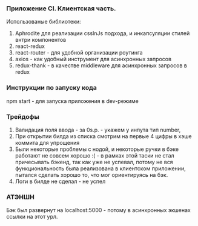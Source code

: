 ### Приложение CI. Клиентская часть.

Использованые библиотеки:

1. Aphrodite для реализации cssInJs подхода, и инкапсуляции стилей внтри компонентов
1. react-redux
1. react-router - для удобной организации роутинга
1. axios - как удобный инструмент для асинхронных запросов
1. redux-thank - в качестве middleware для асинхронных запросов в redux

### Инструкции по запуску кода

npm start - для запуска приложения в dev-режиме

### Трейдофы

1. Валидация поля ввода - за 0s.p. - укажем у инпута тип number,
1. При открытии билда из списка смотрим на первые 4 цифры в хэше коммита для упрощения
1. Были некоторые проблемы с нодой, и некоторые ручки в бэке работают не совсем хорошо :( - в рамках этой таски не стал причесывать бэкенд, так как уже не успевал, потому не вся функциональность была реализована в клиентском приложении, пытался сделать хорошо то, что мог ориентируясь на бэк.
1. Логи в билде не сделал - не успел

### АТЭНШН

Бэк был развернут на localhost:5000 - потому в асинхронных экшенах ссылки на этот урл.

